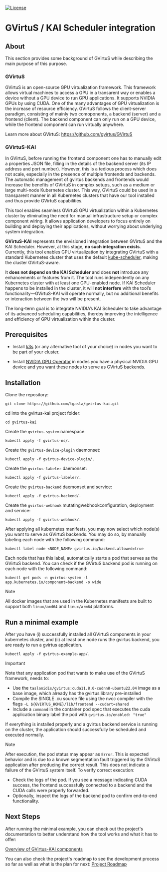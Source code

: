 [![License](https://img.shields.io/badge/License-Apache_2.0-blue.svg)](LICENSE)
# GVirtuS / KAI Scheduler integration

## About

This section provides some background of GVirtuS while describing the main purpose of this purpose.

### GVirtuS

GVirtuS is an open-source GPU virtualization framework. This framework allows virtual machines to access a GPU in a transarent way or enables a device without a GPU device to run GPU applications. It supports NVIDIA GPUs by using CUDA. One of the many advantages of GPU virtualization is the increase of resource efficiency. GVirtuS follows the client-server paradigm, consisting of mainly two comoponents, a backend (server) and a frontend (client). The backend component can only run on a GPU device, while the frontend component can run virtually anywhere.

Learn more about GVirtuS: https://github.com/gvirtus/GVirtuS

### GVirtuS-KAI

In GVirtuS, before running the frontend component one has to manually edit a properties JSON file, filling in the details of the backend server (its IP address and port number). However, this is a tedious process which does not scale, especially in the presence of multiple frontends and backends. The automatic management of gvirtus backends and frontends would increase the benefits of GVirtuS in complex setups, such as a medium or large multi-node Kubernetes cluster. This way, GVirtuS could be used in a transparent manner in all Kubernetes clusters that have our tool installed and thus provide GVirtuS capabilities.

This tool enables seamless GVirtuS GPU virtualization within a Kubernetes cluster by eliminating the need for manual infrastructure setup or complex component wiring. It allows application developers to focus entirely on building and deploying their applications, without worrying about underlying system integration.

**GVirtuS-KAI** represents the envisioned integration between GVirtuS and the KAI Scheduler. However, at this stage, **no such integration exists**. Currently, this tool enables GPU virtualization by integrating GVirtuS with a standard Kubernetes cluster that uses the default [kube-scheduler](https://kubernetes.io/docs/concepts/scheduling-eviction/kube-scheduler/#kube-scheduler), making the cluster GVirtuS-aware.

It **does not depend on the KAI Scheduler** and does **not** introduce any enhancements or features from it. The tool runs independently on any Kubernetes cluster with at least one GPU-enabled node. If KAI Scheduler happens to be installed in the cluster, it will **not interfere** with the tool’s functionality—GVirtuS-KAI will operate normally, but no additional benefits or interaction between the two will be present.

The long-term goal is to integrate NVIDIA’s KAI Scheduler to take advantage of its advanced scheduling capabilities, thereby improving the intelligence and efficiency of GPU virtualization within the cluster.

## Prerequisites

- Install [k3s](https://docs.k3s.io/installation) (or any alternative tool of your choice) in nodes you want to be part of your cluster.

- Install [NVIDIA GPU Operator](https://docs.nvidia.com/datacenter/cloud-native/gpu-operator/latest/getting-started.html) in nodes you have a physical NVIDIA GPU device and you want these nodes to serve as GVirtuS backends.


## Installation

Clone the repository:

```
git clone https://github.com/tgasla/gvirtus-kai.git
```

cd into the gvirtus-kai project folder:

```
cd gvirtus-kai
```

Create the `gvirtus-system` namespace:

```
kubectl apply -f gvirtus-ns/.
```

Create the `gvirtus-device-plugin` daemonset:

```
kubectl apply -f gvirtus-device-plugin/.
```

Create the `gvirtus-labeler` daemonset:

```
kubectl apply -f gvirtus-labeler/.
```

Create the `gvirtus-backend` daemonset and service:

```
kubectl apply -f gvirtus-backend/.
```

Create the `gvirtus-webhook` mutatingwebhookconfiguration, deployment and service:

```
kubectl apply -f gvirtus-webhook/.
```

After applying all kubernetes manifests, you may now select which node(s) you want to serve as GVirtuS backends. You may do so, by manually labeling each node with the following command:

```
kubectl label node <NODE_NAME> gvirtus.io/backend.allowed=true
```

Each node that has this label, automatically starts a pod that serves as the GVirtuS backend. You can check if the GVirtuS backend pod is running on each node with the following command:

```
kubectl get pods -n gvirtus-system -l app.kubernetes.io/component=backend -o wide
```

> [!NOTE]
> All docker images that are used in the Kubernetes manifests are built to support both `linux/amd64` and `linux/arm64` platforms.

## Run a minimal example

After you have (i) successfully installed all GVirtuS components in your kubernetes cluster, and (ii) at least one node runs the gvirtus backend, you are ready to run a gvirtus application.

```
kubectl apply -f gvirtus-example-app/.
```

> [!IMPORTANT]
> Note that any application pod that wants to make use of the GVirtuS framework, needs to:
> - Use the `taslanidis/gvirtus:cuda11.8.0-cudnn8-ubuntu22.04` image as a base image, which already has the gvirtus library pre-installed
> - Compile the SINGLE .cu source file using the nvcc compiler with the flags `-L ${GVIRTUS_HOME}/lib/frontend --cudart=shared`
> - Include a `command` in the container pod spec that executes the cuda application binary
> label the pod with `gvirtus.io/enabled: "true"`

If everything is installed properly and a gvirtus backend service is running on the cluster, the application should successfully be scheduled and executed normally.

> [!NOTE]
> After execution, the pod status may appear as `Error`. This is expected behavior and is due to a known segmentation fault triggered by the GVirtuS application after producing the correct result. This does not indicate a failure of the GVirtuS system itself. To verify correct execution:
> - Check the logs of the pod. If you see a message indicating CUDA success, the frontend successfully connected to a backend and the CUDA calls were properly forwarded.
> - Optionally, inspect the logs of the backend pod to confirm end-to-end functionality.

## Next Steps

After running the minimal example, you can check out the project's documentation to better understand how the tool works and what it has to offer:

[Overview of GVirtus-KAI components](docs/components.md)

You can also check the project's roadmap to see the development process so far as well as what is the plan for next:
[Project Roadmap](docs/roadmap.md)
